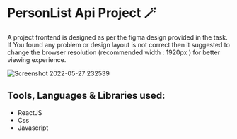 # PersonList Api Project 🪄
A project frontend is designed as per the figma design provided in the task. If You found any problem or design layout is not correct then it suggested to change the browser resolution (recommended width : 1920px ) for better viewing experience.

![Screenshot 2022-05-27 232539](https://user-images.githubusercontent.com/67954788/170766828-c152e4cf-647e-42eb-9fd9-48aa90dc216b.png)


## Tools, Languages & Libraries used:
* ReactJS
* Css
* Javascript


